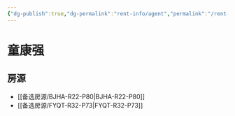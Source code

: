 ```yaml
---
{"dg-publish":true,"dg-permalink":"rent-info/agent","permalink":"/rent-info/agent/"}
---
```



# 童康强

## 房源

- [[备选房源/BJHA-R22-P80\|BJHA-R22-P80]]
- [[备选房源/FYQT-R32-P73\|FYQT-R32-P73]]

